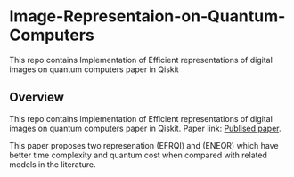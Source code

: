 # Image-Representaion-on-Quantum-Computers
This repo contains Implementation of Efficient representations of digital images on quantum computers paper in Qiskit
## Overview
This repo contains Implementation of Efficient representations of digital images on quantum computers paper in Qiskit.
Paper link: 
[Publised paper](https://link.springer.com/article/10.1007/s11042-021-11355-4).

This paper proposes two represenation  (EFRQI) and (ENEQR) which have better time complexity and quantum cost when compared with related models in the literature.

